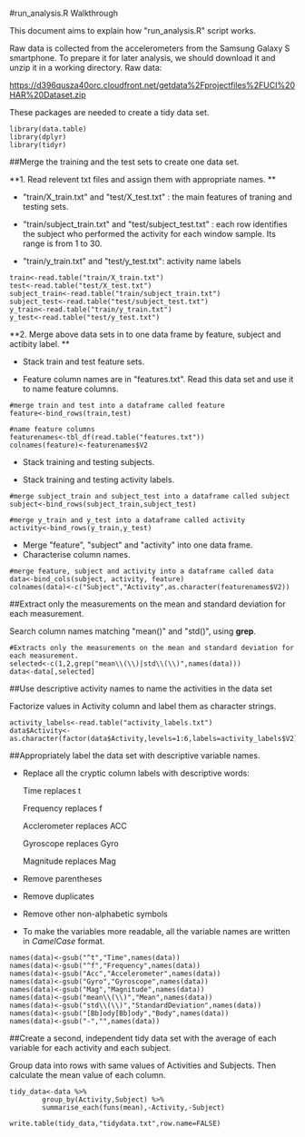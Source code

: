 
#run_analysis.R Walkthrough



This document aims to explain how "run_analysis.R" script works. 

Raw data is collected from the accelerometers from the Samsung Galaxy S smartphone. To prepare it for later analysis, we should download it and unzip it in a working directory. Raw data:

https://d396qusza40orc.cloudfront.net/getdata%2Fprojectfiles%2FUCI%20HAR%20Dataset.zip 

These packages are needed to create a tidy data set.

```{r,results='hide',message=FALSE,warning=FALSE}
library(data.table)
library(dplyr)
library(tidyr)
```

##Merge the training and the test sets to create one data set.

**1. Read relevent txt files and assign them with appropriate names. **

   + "train/X_train.txt" and "test/X_test.txt" : the main features of traning and testing sets.
   
   + "train/subject_train.txt" and "test/subject_test.txt" : each row identifies the subject who performed the activity for each window sample. Its range is from 1 to 30.
   
   + "train/y_train.txt" and "test/y_test.txt": activity name labels
         
```{r}
train<-read.table("train/X_train.txt")
test<-read.table("test/X_test.txt")
subject_train<-read.table("train/subject_train.txt")
subject_test<-read.table("test/subject_test.txt")
y_train<-read.table("train/y_train.txt")
y_test<-read.table("test/y_test.txt")
```

**2. Merge above data sets in to one data frame by feature, subject and actibity label. **

   + Stack train and test feature sets. 
      
   + Feature column names are in "features.txt". Read this data set and use it to name feature columns.
            
```{r}
#merge train and test into a dataframe called feature
feature<-bind_rows(train,test)

#name feature columns
featurenames<-tbl_df(read.table("features.txt"))
colnames(feature)<-featurenames$V2
```
      
   + Stack training and testing subjects. 
      
   + Stack training and testing activity labels. 
      
```{r}
#merge subject_train and subject_test into a dataframe called subject
subject<-bind_rows(subject_train,subject_test)

#merge y_train and y_test into a dataframe called activity
activity<-bind_rows(y_train,y_test)
```

   + Merge "feature", "subject" and "activity" into one data frame. 
   + Characterise column names.

```{r}
#merge feature, subject and activity into a dataframe called data
data<-bind_cols(subject, activity, feature)
colnames(data)<-c("Subject","Activity",as.character(featurenames$V2))
```

##Extract only the measurements on the mean and standard deviation for each measurement.

Search column names matching "mean()" and "std()", using **grep**.

```{r}
#Extracts only the measurements on the mean and standard deviation for each measurement. 
selected<-c(1,2,grep("mean\\(\\)|std\\(\\)",names(data)))
data<-data[,selected]

```

##Use descriptive activity names to name the activities in the data set

Factorize values in Activity column and label them as character strings.

```{r}
activity_labels<-read.table("activity_labels.txt")
data$Activity<-as.character(factor(data$Activity,levels=1:6,labels=activity_labels$V2))

```

##Appropriately label the data set with descriptive variable names. 

  - Replace all the cryptic column labels with descriptive words:
  
     Time replaces t
   
     Frequency replaces f
   
     Acclerometer replaces ACC
   
     Gyroscope replaces Gyro
   
     Magnitude replaces Mag
   
  - Remove parentheses
  
  - Remove duplicates
  
  - Remove other non-alphabetic symbols 
   
  - To make the variables more readable, all the variable names are written in *CamelCase* format.
  
```{r}
names(data)<-gsub("^t","Time",names(data))
names(data)<-gsub("^f","Frequency",names(data))
names(data)<-gsub("Acc","Accelerometer",names(data))
names(data)<-gsub("Gyro","Gyroscope",names(data))
names(data)<-gsub("Mag","Magnitude",names(data))
names(data)<-gsub("mean\\(\\)","Mean",names(data))
names(data)<-gsub("std\\(\\)","StandardDeviation",names(data))
names(data)<-gsub("[Bb]ody[Bb]ody","Body",names(data))
names(data)<-gsub("-","",names(data))

```

##Create a second, independent tidy data set with the average of each variable for each activity and each subject.

Group data into rows with same values of Activities and Subjects. Then calculate the mean value of each column.

```{r}
tidy_data<-data %>%
        group_by(Activity,Subject) %>%
        summarise_each(funs(mean),-Activity,-Subject)

write.table(tidy_data,"tidydata.txt",row.name=FALSE)

```

